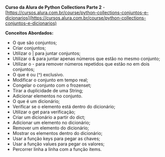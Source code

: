 **Curso da Alura de Python Collections Parte 2** - [https://cursos.alura.com.br/course/python-collections-conjuntos-e-dicionarios](https://cursos.alura.com.br/course/python-collections-conjuntos-e-dicionarios)

**Conceitos Abordados:**
- O que são conjuntos;
- Criar conjuntos;
- Utilizar o | para juntar conjuntos;
- Utilizar o & para juntar apenas números que estão no mesmo conjunto;
- Utilizar o - para remover números repetidos que estão no em dois conjuntos;
- O que é ou (^) exclusivo.
- Modificar o conjunto em tempo real;
- Congelar o conjunto com o frozenset;
- Tirar a duplicidade de uma String;
- Adicionar elementos no conjunto.
- O que é um dicionário;
- Verificar se o elemento está dentro do dicionário;
- Utilizar o get para verificação;
- Criar um dicionário a partir do dict;
- Adicionar um elemento no dicionário;
- Remover um elemento do dicionário;
- Mostrar os elementos dentro do dicionário;
- Usar a função keys para pegar as chaves;
- Usar a função values para pegar os valores;
- Percorrer linha a linha com a função items.